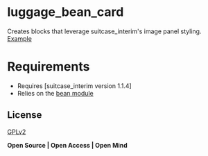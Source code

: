 # luggage_bean_card
Creates blocks that leverage suitcase_interim's image panel styling. [Example]

# Requirements
- Requires [suitcase_interim version 1.1.4]
- Relies on the [bean module]

## License

[GPLv2]

**Open Source | Open Access | Open Mind**

[Example]:http://codepen.io/biology-it/pen/XMwVzB
[suitcase_interim version 1.0.6]:https://github.com/isubit/suitcase_interim/releases/tag/1.0.6
[bean module]:https://www.drupal.org/project/bean
[GPLv2]:http://www.gnu.org/licenses/gpl-2.0.html
